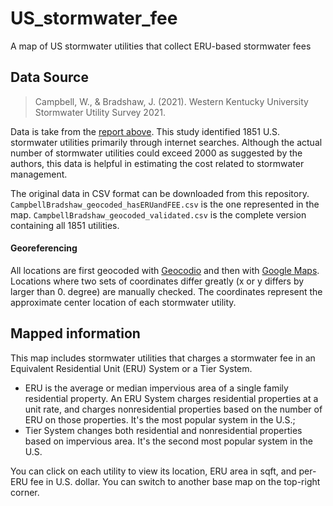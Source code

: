 # US_stormwater_fee
A map of US stormwater utilities that collect ERU-based stormwater fees

## Data Source 
> Campbell, W., & Bradshaw, J. (2021). Western Kentucky University Stormwater Utility Survey 2021.

Data is take from the [report above](https://digitalcommons.wku.edu/seas_faculty_pubs). This study identified 1851 U.S. stormwater utilities primarily through internet searches. Although the actual number of stormwater utilities could exceed 2000 as suggested by the authors, this data is helpful in estimating the cost related to stormwater management.

The original data in CSV format can be downloaded from this repository. `CampbellBradshaw_geocoded_hasERUandFEE.csv` is the one represented in the map. `CampbellBradshaw_geocoded_validated.csv` is the complete version containing all 1851 utilities.

#### Georeferencing
All locations are first geocoded with [Geocodio](https://www.geocod.io/) and then with [Google Maps](https://www.google.com/maps). Locations where two sets of coordinates differ greatly (x or y differs by larger than 0. degree) are manually checked. The coordinates represent the approximate center location of each stormwater utility. 


## Mapped information
This map includes stormwater utilities that charges a stormwater fee in an Equivalent Residential Unit (ERU) System or a Tier System. 

- ERU is the average or median impervious area of a single family residential property. An ERU System charges residential properties at a unit rate, and charges nonresidential properties based on the number of ERU on those properties. It's the most popular system in the U.S.;
- Tier System changes both residential and nonresidential properties based on impervious area. It's the second most popular system in the U.S.

You can click on each utility to view its location, ERU area in sqft, and per-ERU fee in U.S. dollar. You can switch to another base map on the top-right corner.
